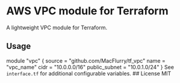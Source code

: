 # AWS VPC module for Terraform
   A lightweight VPC module for Terraform.
## Usage
   module "vpc" {
     source = "github.com/MacFlurry/tf_vpc"
     name   = "vpc_name"
     cidr   = "10.0.0.0/16"
     public_subnet = "10.0.1.0/24"
}
See `interface.tf` for additional configurable variables. ## License
MIT